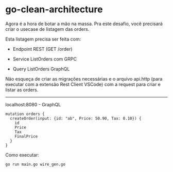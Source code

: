 # go-clean-architecture

Agora é a hora de botar a mão na massa. Pra este desafio, você precisará criar o usecase de listagem das orders.

Esta listagem precisa ser feita com:

- Endpoint REST (GET /order)

- Service ListOrders com GRPC

- Query ListOrders GraphQL

Não esqueça de criar as migrações necessárias e o arquivo api.http (para executar com a extensão Rest Client VSCode) com a request para criar e listar as orders.

---

localhost:8080 - GraphQL

```
mutation orders {
  createOrder(input: {id: "ab", Price: 50.90, Tax: 0.10}) {
    id
    Price
    Tax
    FinalPrice
  }
}
```

Como executar:

```
go run main.go wire_gen.go
```